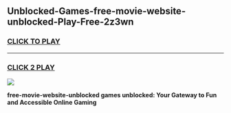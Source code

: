 
## Unblocked-Games-free-movie-website-unblocked-Play-Free-2z3wn
<h3>
<a href="https://premium76.site?title=free-movie-website-unblocked&ref=19M">CLICK TO PLAY</a></h3>
<hr>

<h3>
<a href="https://premium76.site?title=free-movie-website-unblocked&ref=19M">CLICK 2 PLAY</a>
  
</h3>

<a href="https://premium76.site?title=free-movie-website-unblocked&ref=19M"><img src="https://clearcache.store/games.png"></a>


**free-movie-website-unblocked games unblocked: Your Gateway to Fun and Accessible Online Gaming**
